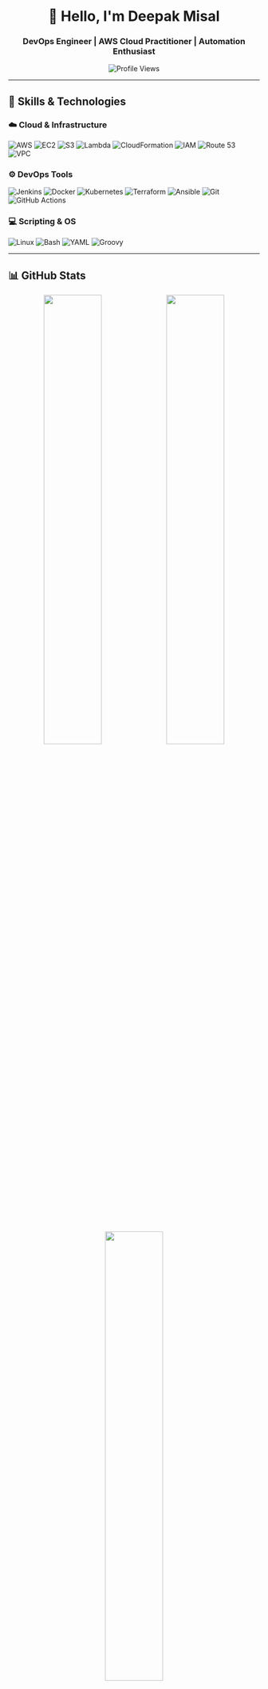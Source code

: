 <h1 align="center">👋 Hello, I'm Deepak Misal</h1>
<h3 align="center">DevOps Engineer | AWS Cloud Practitioner | Automation Enthusiast</h3>

<p align="center">
  <img src="https://komarev.com/ghpvc/?username=DEEPAKMISAL01&label=Profile%20Views&color=0e75b6&style=flat" alt="Profile Views" />
</p>

---

## 🔧 Skills & Technologies

### ☁️ Cloud & Infrastructure
![AWS](https://img.shields.io/badge/AWS-%23FF9900.svg?style=flat&logo=amazon-aws&logoColor=white)
![EC2](https://img.shields.io/badge/EC2-FF9900?style=flat&logo=amazonaws&logoColor=white)
![S3](https://img.shields.io/badge/S3-569A31?style=flat&logo=amazonaws&logoColor=white)
![Lambda](https://img.shields.io/badge/Lambda-orange?style=flat&logo=aws-lambda&logoColor=white)
![CloudFormation](https://img.shields.io/badge/CloudFormation-FF4F8B?style=flat&logo=amazonaws&logoColor=white)
![IAM](https://img.shields.io/badge/IAM-232F3E?style=flat&logo=amazonaws&logoColor=white)
![Route 53](https://img.shields.io/badge/Route_53-FF9900?style=flat&logo=amazonaws&logoColor=white)
![VPC](https://img.shields.io/badge/VPC-232F3E?style=flat&logo=amazonaws&logoColor=white)

### ⚙️ DevOps Tools
![Jenkins](https://img.shields.io/badge/Jenkins-D24939?style=flat&logo=jenkins&logoColor=white)
![Docker](https://img.shields.io/badge/Docker-2496ED?style=flat&logo=docker&logoColor=white)
![Kubernetes](https://img.shields.io/badge/Kubernetes-326CE5?style=flat&logo=kubernetes&logoColor=white)
![Terraform](https://img.shields.io/badge/Terraform-623CE4?style=flat&logo=terraform&logoColor=white)
![Ansible](https://img.shields.io/badge/Ansible-EE0000?style=flat&logo=ansible&logoColor=white)
![Git](https://img.shields.io/badge/Git-F05032?style=flat&logo=git&logoColor=white)
![GitHub Actions](https://img.shields.io/badge/GitHub_Actions-2088FF?style=flat&logo=github-actions&logoColor=white)

### 💻 Scripting & OS
![Linux](https://img.shields.io/badge/Linux-FCC624?style=flat&logo=linux&logoColor=black)
![Bash](https://img.shields.io/badge/Bash-121011?style=flat&logo=gnubash&logoColor=white)
![YAML](https://img.shields.io/badge/YAML-000000?style=flat&logo=yaml&logoColor=white)
![Groovy](https://img.shields.io/badge/Groovy-4298B8?style=flat&logo=apachegroovy&logoColor=white)

---

## 📊 GitHub Stats

<p align="center">
  <img src="https://github-readme-stats.vercel.app/api?username=DEEPAKMISAL01&theme=tokyonight&show_icons=true" width="48%" />
  <img src="https://github-readme-streak-stats.herokuapp.com/?user=DEEPAKMISAL01&theme=tokyonight" width="48%" />
  <img src="https://github-readme-stats.vercel.app/api/top-langs/?username=DEEPAKMISAL01&layout=compact&theme=tokyonight" width="48%" />
</p>

---

## 🏆 GitHub Achievements

<p align="center">
  <img src="https://github-profile-trophy.vercel.app/?username=DEEPAKMISAL01&theme=darkhub&no-bg=true&no-frame=true&margin-w=4" />
</p>

---

## 📫 Contact Me

- 📧 Email: [deepakmisal.dev@gmail.com](mailto:deepakmisal.dev@gmail.com)  
- 💼 LinkedIn: [linkedin.com/in/deepakmisal](https://linkedin.com/in/deepakmisal)

---

## 🚀 Current Focus

- Designing cloud-native applications using **AWS services & Infrastructure as Code**
- Building robust CI/CD pipelines with **GitHub Actions & Jenkins**
- Deploying containerized workloads with **Kubernetes**
- Exploring DevOps automation and contributing to **open-source projects**

---

## 📂 Featured Projects

🔹 Visit my repositories: [github.com/DEEPAKMISAL01](https://github.com/DEEPAKMISAL01?tab=repositories)
